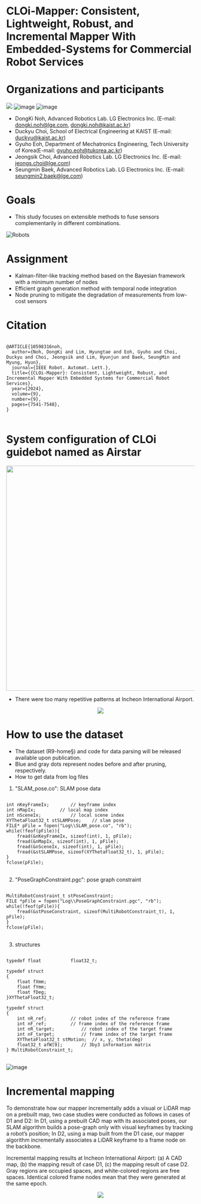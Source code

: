 # CLOi-Mapper: Consistent, Lightweight, Robust, and Incremental Mapper With Embedded-Systems for Commercial Robot Services

# Organizations and participants
 ![](https://www.lge.co.kr/lgekor/asset/company/images/about/ci_img03.jpg)
 ![image](https://github.com/Multiplanet-Robot/CLOi-Mapper-Consistent-Lightweight-Robust-and-Incremental-Mapper-With-Embedded-Systems/assets/93900066/9e39d2db-f7ac-45cc-a50d-d713db8853bd)
 ![image](https://github.com/Multiplanet-Robot/CLOi-Mapper-Consistent-Lightweight-Robust-and-Incremental-Mapper-With-Embedded-Systems/assets/93900066/f3526490-a313-44af-973b-5fd9b7fffed0)

* DongKi Noh, Advanced Robotics Lab. LG Electronics Inc. (E-mail: dongki.noh@lge.com, dongki.noh@kaist.ac.kr)
* Duckyu Choi, School of Electrical Engineering at KAIST (E-mail: duckyu@kaist.ac.kr)
* Gyuho Eoh, Department of Mechatronics Engineering, Tech University of Korea(E-mail: gyuho.eoh@tukorea.ac.kr)
* Jeongsik Choi, Advanced Robotics Lab. LG Electronics Inc. (E-mail: jeongs.choi@lge.com)
* Seungmin Baek, Advanced Robotics Lab. LG Electronics Inc. (E-mail: seungmin2.baek@lge.com)


# Goals
* This study focuses on extensible methods to fuse sensors complementarily in different combinations.
 
![Robots](https://github.com/Multiplanet-Robot/CLOi-Mapper-Consistent-Lightweight-Robust-and-Incremental-Mapper-With-Embedded-Systems/assets/93900066/2d6f8d98-ce17-4046-8a20-f3963219590c)



# Assignment
* Kalman-filter-like tracking method based on the Bayesian framework with a minimum number of nodes
* Efficient graph generation method with temporal node integration
* Node pruning to mitigate the degradation of measurements from low-cost sensors

# Citation
<pre>
<code>
@ARTICLE{10598316noh,
  author={Noh, DongKi and Lim, Hyungtae and Eoh, Gyuho and Choi, Duckyu and Choi, Jeongsik and Lim, Hyunjun and Baek, SeungMin and Myung, Hyun},
  journal={IEEE Robot. Automat. Lett.},
  title={{CLOi-Mapper}: Consistent, Lightweight, Robust, and Incremental Mapper With Embedded Systems for Commercial Robot Services}, 
  year={2024},
  volume={9},
  number={9},
  pages={7541-7548},
}
</code>
</pre>
# System configuration of CLOi guidebot named as Airstar

<p align="center">
<img src=https://github.com/Multiplanet-Robot/CLOi-Mapper-Consistent-Lightweight-Robust-and-Incremental-Mapper-With-Embedded-Systems/assets/93900066/5338fd65-868c-44d4-93fa-5d68668a95d2 width="700" height="600">
</p>


* There were too many repetitive patterns at Incheon International Airport.

<p align="center">
<img src=https://github.com/Multiplanet-Robot/CLOi-Mapper-Consistent-Lightweight-Robust-and-Incremental-Mapper-With-Embedded-Systems/assets/93900066/a1816067-d759-4ecb-ae1b-a615acf7b549>
</p>


# How to use the dataset

* The dataset (R9-home§) and code for data parsing will be released available upon publication.
* Blue and gray dots represent nodes before and after pruning, respectively.
* How to get data from log files

1. "SLAM_pose.co": SLAM pose data
<pre>
<code>
int nKeyFrameIx;		// keyframe index
int nMapIx;			// local map index
int nSceneIx;			// local scene index
XYThetaFloat32_t stSLAMPose;	// slam pose
FILE* pFile = fopen("Log\\SLAM_pose.co", "rb");
while(!feof(pFile)){
	fread(&nKeyFrameIx, sizeof(int), 1, pFile);
	fread(&nMapIx, sizeof(int), 1, pFile);
	fread(&nSceneIx, sizeof(int), 1, pFile);
	fread(&stSLAMPose, sizeof(XYThetaFloat32_t), 1, pFile);
}
fclose(pFile);
</code>
</pre>
2. "PoseGraphConstraint.pgc": pose graph constraint
<pre>
<code>
MultiRobotConstraint_t stPoseConstraint;
FILE *pFile = fopen("Log\\PoseGraphConstraint.pgc", "rb");
while(!feof(pFile)){
	fread(&stPoseConstraint, sizeof(MultiRobotConstraint_t), 1, pFile);
}
fclose(pFile);
</code>
</pre>
3. structures
<pre>
<code>
typedef float			float32_t;

typedef struct 
{
	float fXmm;
	float fYmm;
	float fDeg;
}XYThetaFloat32_t;

typedef struct
{
	int nR_ref;			// robot index of the reference frame
	int nF_ref;			// frame index of the reference frame
	int nR_target;			// robot index of the target frame
	int nF_target;			// frame index of the target frame
	XYThetaFloat32_t stMotion;	// x, y, theta(deg)
	float32_t afW[9];		// 3by3 information matrix
} MultiRobotConstraint_t;
</code>
</pre>




![image](https://github.com/Multiplanet-Robot/CLOi-Mapper-Consistent-Lightweight-Robust-and-Incremental-Mapper-With-Embedded-Systems/assets/93900066/ca6cc753-71fb-4a94-a03c-6fcd6c70db2b)

# Incremental mapping
To demonstrate how our mapper incrementally adds a visual or LiDAR map on a prebuilt map, two case studies were
conducted as follows in cases of D1 and D2: In D1, using a prebuilt CAD map with its associated poses, our SLAM algorithm builds a pose-graph only with visual keyframes
by tracking a robot’s position; In D2, using a map built from the D1 case, our mapper algorithm incrementally associates a LiDAR keyframe to a frame node
on the backbone.

Incremental mapping results at Incheon International Airport: (a) A CAD map, (b) the mapping result of case D1, (c) the
mapping result of case D2. Gray regions are occupied spaces, and white-colored regions are free
spaces. Identical colored frame nodes mean that they were generated at the same epoch.

<p align="center">
<img src=https://github.com/Multiplanet-Robot/CLOi-Mapper-Consistent-Lightweight-Robust-and-Incremental-Mapper-With-Embedded-Systems/assets/93900066/00ecac5c-ee82-49a3-aafb-18656e9be439>
</p>


